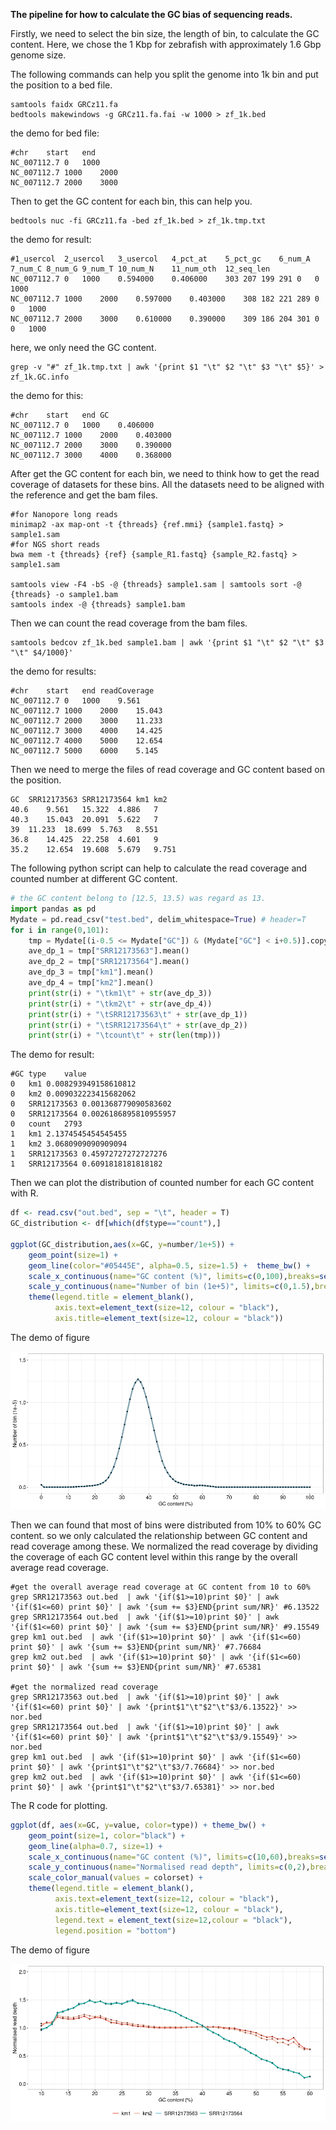 **The pipeline for how to calculate the GC bias of sequencing reads.**

Firstly, we need to select the bin size, the length of bin, to calculate the GC content. Here, we chose the 1 Kbp for zebrafish with approximately 1.6 Gbp genome size.

The following commands can help you split the genome into 1k bin and put the position to a bed file.

```shell
samtools faidx GRCz11.fa 
bedtools makewindows -g GRCz11.fa.fai -w 1000 > zf_1k.bed
```

the demo for bed file:

```shell
#chr	start	end
NC_007112.7	0	1000
NC_007112.7	1000	2000
NC_007112.7	2000	3000
```

Then to get the GC content for each bin, this can help you.

```shell
bedtools nuc -fi GRCz11.fa -bed zf_1k.bed > zf_1k.tmp.txt
```

the demo for result:

```shell
#1_usercol	2_usercol	3_usercol	4_pct_at	5_pct_gc	6_num_A	7_num_C	8_num_G	9_num_T	10_num_N	11_num_oth	12_seq_len
NC_007112.7	0	1000	0.594000	0.406000	303	207	199	291	0	0	1000
NC_007112.7	1000	2000	0.597000	0.403000	308	182	221	289	0	0	1000
NC_007112.7	2000	3000	0.610000	0.390000	309	186	204	301	0	0	1000
```

here, we only need the GC content.

```shell
grep -v "#" zf_1k.tmp.txt | awk '{print $1 "\t" $2 "\t" $3 "\t" $5}' > zf_1k.GC.info
```

the demo for this:

```shell
#chr	start	end	GC
NC_007112.7	0	1000	0.406000
NC_007112.7	1000	2000	0.403000
NC_007112.7	2000	3000	0.390000
NC_007112.7	3000	4000	0.368000
```

After get the GC content for each bin, we need to think how to get the read coverage of datasets for these bins. All the datasets need to be aligned with the reference and get the bam files.

```shell
#for Nanopore long reads
minimap2 -ax map-ont -t {threads} {ref.mmi} {sample1.fastq} > sample1.sam 
#for NGS short reads
bwa mem -t {threads} {ref} {sample_R1.fastq} {sample_R2.fastq} > sample1.sam 

samtools view -F4 -bS -@ {threads} sample1.sam | samtools sort -@ {threads} -o sample1.bam
samtools index -@ {threads} sample1.bam
```

Then we can count the read coverage from the bam files.

```shell
samtools bedcov zf_1k.bed sample1.bam | awk '{print $1 "\t" $2 "\t" $3 "\t" $4/1000}'
```

the demo for results:

```shell
#chr	start	end	readCoverage
NC_007112.7	0	1000	9.561
NC_007112.7	1000	2000	15.043
NC_007112.7	2000	3000	11.233
NC_007112.7	3000	4000	14.425
NC_007112.7	4000	5000	12.654
NC_007112.7	5000	6000	5.145
```

Then we need to merge the files of read coverage and GC content based on the position.

```shell
GC	SRR12173563	SRR12173564	km1	km2
40.6	9.561	15.322	4.886	7
40.3	15.043	20.091	5.622	7
39	11.233	18.699	5.763	8.551
36.8	14.425	22.258	4.601	9
35.2	12.654	19.608	5.679	9.751
```

The following python script can help to calculate the read coverage and counted number at different GC content.

```python
# the GC content belong to [12.5, 13.5) was regard as 13.
import pandas as pd
Mydate = pd.read_csv("test.bed", delim_whitespace=True) # header=T
for i in range(0,101):
    tmp = Mydate[(i-0.5 <= Mydate["GC"]) & (Mydate["GC"] < i+0.5)].copy()
    ave_dp_1 = tmp["SRR12173563"].mean()
    ave_dp_2 = tmp["SRR12173564"].mean()
    ave_dp_3 = tmp["km1"].mean()
    ave_dp_4 = tmp["km2"].mean()
    print(str(i) + "\tkm1\t" + str(ave_dp_3))
    print(str(i) + "\tkm2\t" + str(ave_dp_4))
    print(str(i) + "\tSRR12173563\t" + str(ave_dp_1))
    print(str(i) + "\tSRR12173564\t" + str(ave_dp_2))
    print(str(i) + "\tcount\t" + str(len(tmp)))
```

The demo for result:

```shell
#GC	type	value
0	km1	0.008293949158610812
0	km2	0.009032223415682062
0	SRR12173563	0.001368779090583602
0	SRR12173564	0.0026186895810955957
0	count	2793
1	km1	2.1374545454545455
1	km2	3.0680909090909094
1	SRR12173563	0.45972727272727276
1	SRR12173564	0.6091818181818182
```

Then we can plot the distribution of counted number for each GC content with R.

```R
df <- read.csv("out.bed", sep = "\t", header = T)
GC_distribution <- df[which(df$type=="count"),]

ggplot(GC_distribution,aes(x=GC, y=number/1e+5)) + 
	geom_point(size=1) +
	geom_line(color="#05445E", alpha=0.5, size=1.5) +  theme_bw() +
	scale_x_continuous(name="GC content (%)", limits=c(0,100),breaks=seq(0,100,10)) +
	scale_y_continuous(name="Number of bin (1e+5)", limits=c(0,1.5),breaks=seq(0,1.5,0.5)) +
	theme(legend.title = element_blank(),
          axis.text=element_text(size=12, colour = "black"),
          axis.title=element_text(size=12, colour = "black"))
```

The demo of figure

![alt text](demo_1.png)

Then we can found that most of bins were distributed from 10% to 60% GC content. so we only calculated the relationship between GC content and read coverage among these.  We normalized the read coverage by dividing the coverage of each GC content level within this range by the overall average read coverage.

```shell
#get the overall average read coverage at GC content from 10 to 60%
grep SRR12173563 out.bed  | awk '{if($1>=10)print $0}' | awk '{if($1<=60) print $0}' | awk '{sum += $3}END{print sum/NR}' #6.13522
grep SRR12173564 out.bed  | awk '{if($1>=10)print $0}' | awk '{if($1<=60) print $0}' | awk '{sum += $3}END{print sum/NR}' #9.15549
grep km1 out.bed  | awk '{if($1>=10)print $0}' | awk '{if($1<=60) print $0}' | awk '{sum += $3}END{print sum/NR}' #7.76684
grep km2 out.bed  | awk '{if($1>=10)print $0}' | awk '{if($1<=60) print $0}' | awk '{sum += $3}END{print sum/NR}' #7.65381

#get the normalized read coverage
grep SRR12173563 out.bed  | awk '{if($1>=10)print $0}' | awk '{if($1<=60) print $0}' | awk '{print$1"\t"$2"\t"$3/6.13522}' >> nor.bed
grep SRR12173564 out.bed  | awk '{if($1>=10)print $0}' | awk '{if($1<=60) print $0}' | awk '{print$1"\t"$2"\t"$3/9.15549}' >> nor.bed
grep km1 out.bed  | awk '{if($1>=10)print $0}' | awk '{if($1<=60) print $0}' | awk '{print$1"\t"$2"\t"$3/7.76684}' >> nor.bed
grep km2 out.bed  | awk '{if($1>=10)print $0}' | awk '{if($1<=60) print $0}' | awk '{print$1"\t"$2"\t"$3/7.65381}' >> nor.bed
```

The R code for plotting.

```R
ggplot(df, aes(x=GC, y=value, color=type)) + theme_bw() +
	geom_point(size=1, color="black") + 
	geom_line(alpha=0.7, size=1) +
	scale_x_continuous(name="GC content (%)", limits=c(10,60),breaks=seq(10,60,5)) +
	scale_y_continuous(name="Normalised read depth", limits=c(0,2),breaks=seq(0,2,0.5)) +
	scale_color_manual(values = colorset) +
	theme(legend.title = element_blank(),
          axis.text=element_text(size=12, colour = "black"),
          axis.title=element_text(size=12, colour = "black"),
          legend.text = element_text(size=12,colour = "black"),
          legend.position = "bottom")
```

The demo of figure

![alt text](demo_2.png)
